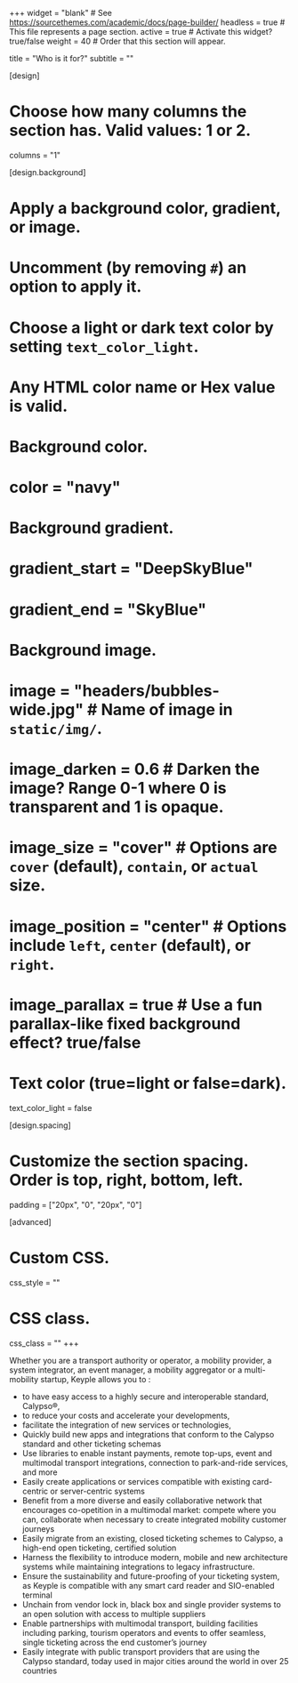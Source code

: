 +++
widget = "blank"  # See https://sourcethemes.com/academic/docs/page-builder/
headless = true  # This file represents a page section.
active = true  # Activate this widget? true/false
weight = 40  # Order that this section will appear.

title = "Who is it for?"
subtitle = ""

[design]
  # Choose how many columns the section has. Valid values: 1 or 2.
  columns = "1"

[design.background]
  # Apply a background color, gradient, or image.
  #   Uncomment (by removing `#`) an option to apply it.
  #   Choose a light or dark text color by setting `text_color_light`.
  #   Any HTML color name or Hex value is valid.

  # Background color.
  # color = "navy"
  
  # Background gradient.
  # gradient_start = "DeepSkyBlue"
  # gradient_end = "SkyBlue"
  
  # Background image.
  # image = "headers/bubbles-wide.jpg"  # Name of image in `static/img/`.
  # image_darken = 0.6  # Darken the image? Range 0-1 where 0 is transparent and 1 is opaque.
  # image_size = "cover"  #  Options are `cover` (default), `contain`, or `actual` size.
  # image_position = "center"  # Options include `left`, `center` (default), or `right`.
  # image_parallax = true  # Use a fun parallax-like fixed background effect? true/false

  # Text color (true=light or false=dark).
  text_color_light = false

[design.spacing]
  # Customize the section spacing. Order is top, right, bottom, left.
  padding = ["20px", "0", "20px", "0"]

[advanced]
 # Custom CSS. 
 css_style = ""
 
 # CSS class.
 css_class = ""
+++

Whether you are a transport authority or operator, a mobility provider, a system integrator, an event manager, a mobility aggregator or a multi-mobility startup, Keyple allows you to :
- to have easy access to a highly secure and interoperable standard, Calypso®,
- to reduce your costs and accelerate your developments,
- facilitate the integration of new services or technologies,
- Quickly build new apps and integrations that conform to the Calypso standard and other ticketing schemas
- Use  libraries to enable instant payments, remote top-ups, event and multimodal transport integrations, connection to park-and-ride services, and more 
- Easily create applications or services compatible with existing card-centric or server-centric systems
- Benefit from a more diverse and easily collaborative network that encourages co-opetition in a multimodal market: compete where you can, collaborate when necessary to create integrated mobility customer journeys
- Easily migrate from an existing, closed ticketing schemes to Calypso, a high-end open ticketing, certified solution
- Harness the flexibility to introduce modern, mobile and new architecture systems while maintaining integrations to legacy infrastructure. 
- Ensure the sustainability and future-proofing of your ticketing system, as Keyple is compatible with any smart card reader and SIO-enabled terminal
- Unchain from vendor lock in, black box and single provider systems to an open solution with access to multiple suppliers
- Enable partnerships with multimodal transport, building facilities including parking, tourism operators and events to offer seamless, single ticketing across the end customer’s journey
- Easily integrate with public transport providers that are using the Calypso standard, today used in major cities around the world in over 25 countries
